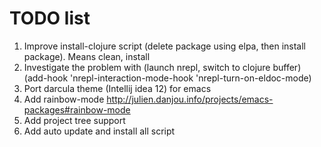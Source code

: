 # TODO list
1. Improve install-clojure script (delete package using elpa, then install package). Means clean, install
2. Investigate the problem with (launch nrepl, switch to clojure buffer)
   (add-hook 'nrepl-interaction-mode-hook
	   'nrepl-turn-on-eldoc-mode)
3. Port darcula theme (Intellij idea 12) for emacs
4. Add rainbow-mode http://julien.danjou.info/projects/emacs-packages#rainbow-mode
5. Add project tree support
6. Add auto update and install all script





